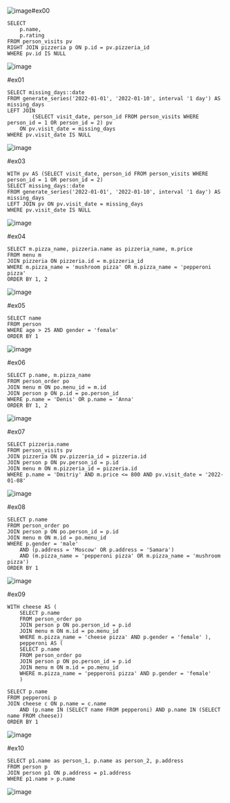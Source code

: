 ![image](https://github.com/ilyx666/SQL/assets/113046049/747ce000-aa94-4f93-a528-b6a849298189)#ex00
```
SELECT 
	p.name, 
	p.rating
FROM person_visits pv
RIGHT JOIN pizzeria p ON p.id = pv.pizzeria_id
WHERE pv.id IS NULL
```

![image](https://github.com/ilyx666/SQL/assets/113046049/435bed76-7015-4d2f-b605-52152391ef83)


#ex01

```
SELECT missing_days::date
FROM generate_series('2022-01-01', '2022-01-10', interval '1 day') AS missing_days
LEFT JOIN 
		(SELECT visit_date, person_id FROM person_visits WHERE person_id = 1 OR person_id = 2) pv 
	ON pv.visit_date = missing_days
WHERE pv.visit_date IS NULL
```

![image](https://github.com/ilyx666/SQL/assets/113046049/d135831a-5b6c-4353-8a51-83840a39682d)

#ex03

```
WITH pv AS (SELECT visit_date, person_id FROM person_visits WHERE person_id = 1 OR person_id = 2)
SELECT missing_days::date
FROM generate_series('2022-01-01', '2022-01-10', interval '1 day') AS missing_days
LEFT JOIN pv ON pv.visit_date = missing_days
WHERE pv.visit_date IS NULL
```

![image](https://github.com/ilyx666/SQL/assets/113046049/60c4a26b-ea68-417f-a306-c665a78d2ee8)


#ex04

```
SELECT m.pizza_name, pizzeria.name as pizzeria_name, m.price
FROM menu m 
JOIN pizzeria ON pizzeria.id = m.pizzeria_id
WHERE m.pizza_name = 'mushroom pizza' OR m.pizza_name = 'pepperoni pizza'
ORDER BY 1, 2
```

![image](https://github.com/ilyx666/SQL/assets/113046049/08b28324-0066-40fa-ae90-185a2e3a2c82)

#ex05

```
SELECT name
FROM person 
WHERE age > 25 AND gender = 'female'
ORDER BY 1
```

![image](https://github.com/ilyx666/SQL/assets/113046049/fd1ecbba-30d0-4229-a077-cb5cad73344d)

#ex06

```
SELECT p.name, m.pizza_name
FROM person_order po
JOIN menu m ON po.menu_id = m.id
JOIN person p ON p.id = po.person_id
WHERE p.name = 'Denis' OR p.name = 'Anna'
ORDER BY 1, 2
```

![image](https://github.com/ilyx666/SQL/assets/113046049/ea91f304-26fb-4112-b7c0-87d015e86657)

#ex07

```
SELECT pizzeria.name
FROM person_visits pv
JOIN pizzeria ON pv.pizzeria_id = pizzeria.id 
JOIN person p ON pv.person_id = p.id
JOIN menu m ON m.pizzeria_id = pizzeria.id 
WHERE p.name = 'Dmitriy' AND m.price <= 800 AND pv.visit_date = '2022-01-08'
```

![image](https://github.com/ilyx666/SQL/assets/113046049/494eea85-842f-41f2-ac40-002df0b87b18)

#ex08

```
SELECT p.name
FROM person_order po
JOIN person p ON po.person_id = p.id
JOIN menu m ON m.id = po.menu_id
WHERE p.gender = 'male' 
	AND (p.address = 'Moscow' OR p.address = 'Samara') 
	AND (m.pizza_name = 'pepperoni pizza' OR m.pizza_name = 'mushroom pizza')
ORDER BY 1
```

![image](https://github.com/ilyx666/SQL/assets/113046049/1b096b8b-3cb9-4fea-8d4a-291568a97a19)

#ex09

```
WITH cheese AS (
	SELECT p.name 
	FROM person_order po 
	JOIN person p ON po.person_id = p.id 
	JOIN menu m ON m.id = po.menu_id 
	WHERE m.pizza_name = 'cheese pizza' AND p.gender = 'female' ),
	pepperoni AS (
	SELECT p.name 
	FROM person_order po 
	JOIN person p ON po.person_id = p.id 
	JOIN menu m ON m.id = po.menu_id 
	WHERE m.pizza_name = 'pepperoni pizza' AND p.gender = 'female' 
	)

SELECT p.name
FROM pepperoni p
JOIN cheese c ON p.name = c.name
	AND (p.name IN (SELECT name FROM pepperoni) AND p.name IN (SELECT name FROM cheese))
ORDER BY 1
```

![image](https://github.com/ilyx666/SQL/assets/113046049/dd31f3d0-451f-4b56-823f-5382553a779d)



#ex10

```
SELECT p1.name as person_1, p.name as person_2, p.address
FROM person p
JOIN person p1 ON p.address = p1.address
WHERE p1.name > p.name
```

![image](https://github.com/ilyx666/SQL/assets/113046049/89d1bfe0-9dda-4d57-8dff-dda06f3125f0)


